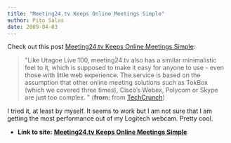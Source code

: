 ```yaml
---
title: "Meeting24.tv Keeps Online Meetings Simple"
author: Pito Salas
date: 2009-04-03
---
```


Check out this post [Meeting24.tv Keeps Online Meetings
Simple](<http://feedproxy.google.com/~r/Techcrunch/~3/kCYyboCRAW0/>):

> "Like Utagoe Live 100, meeting24.tv also has a similar minimalistic feel to
> it, which is supposed to make it easy for anyone to use - even those with
> little web experience. The service is based on the assumption that other
> online meeting solutions such as TokBox (which we covered three times),
> Cisco’s Webex, Polycom or Skype are just too complex. " (**from:** from
> [TechCrunch](<http://feeds.feedburner.com/Techcrunch>))

I tried it, at least by myself. It seems to work but I am not sure that I am
getting the most performance out of my Logitech webcam. Pretty cool.


* **Link to site:** **[Meeting24.tv Keeps Online Meetings Simple](None)**
